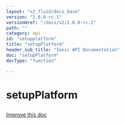 ```yaml
---
layout: "v2_fluid/docs_base"
version: "2.0.0-rc.1"
versionHref: "/docs/v2/2.0.0-rc.1"
path: ""
category: api
id: "setupplatform"
title: "setupPlatform"
header_sub_title: "Ionic API Documentation"
doc: "setupPlatform"
docType: "function"

---
```










<h1 class="api-title">
<a class="anchor" name="setup-platform" href="#setup-platform"></a>

setupPlatform





</h1>

<a class="improve-v2-docs" href="http://github.com/driftyco/ionic/edit/master//src/platform/platform.ts#L823">
Improve this doc
</a>










<!-- @usage tag -->


<!-- @property tags -->



<!-- instance methods on the class -->




<!-- related link --><!-- end content block -->


<!-- end body block -->

